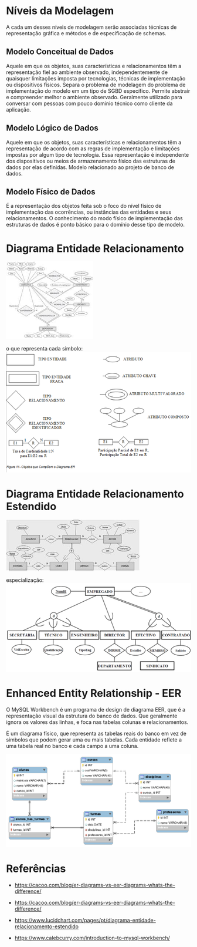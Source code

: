 # Níveis da Modelagem
A cada um desses níveis de modelagem serão associadas técnicas de representação gráfica e métodos e de especificação de schemas.

## Modelo Conceitual de Dados
Aquele em que os objetos, suas características e relacionamentos têm a representação fiel ao ambiente observado, independentemente de quaisquer limitações imposta por tecnologias, técnicas de implementação ou dispositivos físicos. Separa o problema de modelagem do problema de implementação do modelo em um tipo de SGBD específico. Permite abstrair e compreender melhor o ambiente observado. Geralmente utilizado para conversar com pessoas com pouco domínio técnico como cliente da aplicação.

## Modelo Lógico de Dados
Aquele em que os objetos, suas características e relacionamentos têm a representação de acordo com as regras de implementação e limitações impostas por algum tipo de tecnologia. Essa representação é independente dos dispositivos ou meios de armazenamento físico das estruturas de dados por elas definidas. Modelo relacionado ao projeto de banco de dados.

## Modelo Físico de Dados
É a representação dos objetos feita sob o foco do nível físico de implementação das ocorrências, ou instâncias das entidades e seus relacionamentos. O conhecimento do modo físico de implementação das estruturas de dados é ponto básico para o domínio desse tipo de modelo. 

# Diagrama Entidade Relacionamento
![DER](der2.jpg)

o que representa cada simbolo:
![DER](der.png)

# Diagrama Entidade Relacionamento Estendido

![DER](dee.jpg)

especialização:
![DER](der_especializacao.png)

# Enhanced Entity Relationship - EER 

O MySQL Workbench é um programa de design de diagrama EER, que é a representação visual da estrutura do banco de dados. Que geralmente ignora os valores das linhas, e foca nas tabelas colunas e relacionamentos.

É um diagrama físico, que representa as tabelas reais do banco em vez de simbolos que podem gerar uma ou mais tabelas. Cada entidade reflete a uma tabela real no banco e cada campo a uma coluna.

![DER](eer.png)

# Referências
- https://cacoo.com/blog/er-diagrams-vs-eer-diagrams-whats-the-difference/

- https://cacoo.com/blog/er-diagrams-vs-eer-diagrams-whats-the-difference/

- https://www.lucidchart.com/pages/pt/diagrama-entidade-relacionamento-estendido

- https://www.calebcurry.com/introduction-to-mysql-workbench/